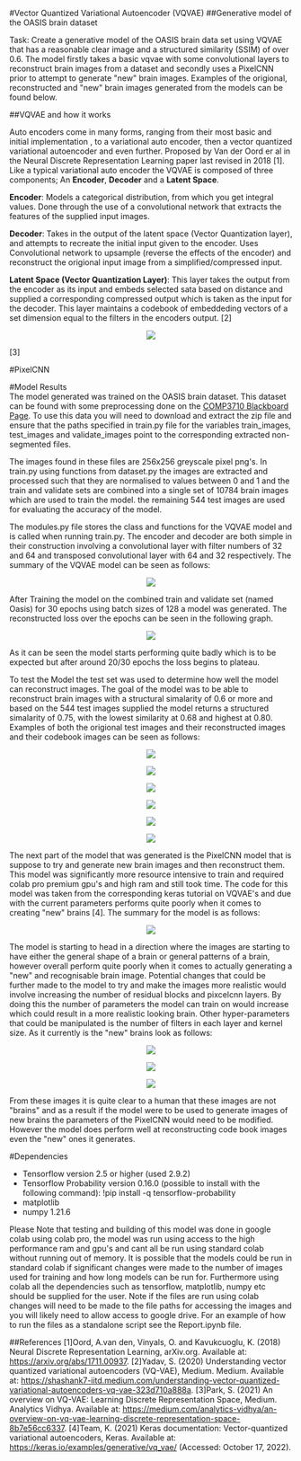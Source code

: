 #Vector Quantized Variational Autoencoder (VQVAE)
##Generative model of the OASIS brain dataset
</br>

Task: Create a generative model of the OASIS brain data set using VQVAE that has a reasonable clear image and a structured similarity (SSIM) of over 0.6. The model firstly  takes a basic vqvae with some convolutional layers to reconstruct brain images from a dataset and secondly uses a PixelCNN prior to attempt to generate "new" brain images. 
Examples of the origional, reconstructed and "new" brain images generated from the models can be found below.

##VQVAE and how it works
</br>

Auto encoders come in many forms, ranging from their most basic and initial implementation , to a variational auto encoder, then a vector quantized variational autoencoder and even further. Proposed by Van der Oord er al in the Neural Discrete Representation Learning paper last revised in 2018 [1]. Like a typical variational auto encoder the VQVAE is composed of three components; An **Encoder**, **Decoder** and a **Latent Space**. 

**Encoder**: Models a categorical distribution, from which you get integral values. Done through the use of a convolutional network that extracts the features of the supplied input images. 

**Decoder**: Takes in the output of the latent space (Vector Quantization layer), and attempts to recreate the initial input given to the encoder. Uses Convolutional network to upsample (reverse the effects of the encoder) and reconstruct the origional input image from a simplified/compressed input.

**Latent Space (Vector Quantization Layer)**: This layer takes the output from the encoder as its input and embeds selected sata based on distance and supplied a corresponding compressed output which is taken as the input for the decoder. This layer maintains a codebook of embeddeding vectors of a set dimension equal to the filters in the encoders output. 
[2]
<p align="center">
<img src=".img\1_miNfFc9qT5PrS7ectJa_kw.png">
</p>
[3]

#PixelCNN
</br>

#Model Results
</br>
The model generated was trained on the OASIS brain dataset. This dataset can be found with some preprocessing done on the [COMP3710 Blackboard Page](https://cloudstor.aarnet.edu.au/plus/s/tByzSZzvvVh0hZA). To use this data you will need to download and extract the zip file and ensure that the paths specified in train.py file for the variables train_images, test_images and validate_images point to the corresponding extracted non-segmented files. 

The images found in these files are 256x256 greyscale pixel png's. In train.py using functions from dataset.py the images are extracted and processed such that they are normalised to values between 0 and 1 and the train and validate sets are combined into a single set of 10784 brain images which are used to train the model. the remaining 544 test images are used for evaluating the accuracy of the model.

The modules.py file stores the class and functions for the VQVAE model and is called when running train.py. The encoder and decoder are both simple in their construction involving a convolutional layer with filter numbers of 32 and 64 and transposed convolutional layer with 64 and 32 respectively. The summary of the VQVAE model can be seen as follows:
<p align="center">
<img src=".img\vqvae.png">
</p>

After Training the model on the combined train and validate set (named Oasis) for 30 epochs using batch sizes of 128 a model was generated. The reconstructed loss over the epochs can be seen in the following graph.
<p align="center">
<img src=".img\Reconstruction Loss.png">
</p>
As it can be seen the model starts performing quite badly which is to be expected but after around 20/30 epochs the loss begins to plateau.

To test the Model the test set was used to determine how well the model can reconstruct images. The goal of the model was to be able to reconstruct brain images with a structural simalarity of 0.6 or more and based on the 544 test images supplied the model returns a structured simalarity of 0.75, with the lowest similarity at 0.68 and highest at 0.80. Examples  of both the origional test images and their reconstructed images and their codebook images can be seen as follows:
<p align="center">
<img src=".img\1.png">
</p>
<p align="center">
<img src=".img\2.png">
</p>
<p align="center">
<img src=".img\3.png">
</p>
<p align="center">
<img src=".img\c1.png">
</p>
<p align="center">
<img src=".img\c2.png">
</p>
<p align="center">
<img src=".img\c3.png">
</p>


The next part of the model that was generated is the PixelCNN model that is suppose to try and generate new brain images and then reconstruct them. This model was significantly more resource intensive to train and required colab pro premium gpu's and high ram and still took time. The code for this model was taken from the corresponding keras tutorial on VQVAE's and due with the current parameters performs quite poorly when it comes to creating "new" brains [4]. The summary for the model is as follows:
<p align="center">
<img src=".img\pixel.png">
</p>
The model is starting to head in a direction where the images are starting to have either the general shape of a brain or general patterns of a brain, however overall perform quite poorly when it comes to actually generating a "new" and recognisable brain image. Potential changes that could be further made to the model to try and make the images more realistic would involve increasing the number of residual blocks and pixcelcnn layers. By doing this the number of parameters the model can train on would increase which could result in a more realistic looking brain. Other hyper-parameters that could be manipulated is the number of filters in each layer and kernel size. As it currently is the "new" brains look as follows:
<p align="center">
<img src=".img\g1.png">
</p>
<p align="center">
<img src=".img\g2.png">
</p>
<p align="center">
<img src=".img\g3.png">
</p>

From these images it is quite clear to a human that these images are not "brains" and as a result if the model were to be used to generate images of new brains the parameters of the PixelCNN would need to be modified. However the model does perform well at reconstructing code book images even the "new" ones it generates. 

#Dependencies
</br>
 - Tensorflow version 2.5 or higher (used 2.9.2)
 - Tensorflow Probability version 0.16.0 (possible to install with the following command):
!pip install -q tensorflow-probability
 - matplotlib
 - numpy 1.21.6

Please Note that testing and building of this model was done in google colab using colab pro, the model was run using access to the high performance ram and gpu's and cant all be run using standard colab without running out of memory. It is possible that the models could be run in standard colab if significant changes were made to the number of images used for training and how long models can be run for. Furthermore using colab all the dependencies such as tensorflow, matplotlib, numpy etc should be supplied for the user. 
Note if the files are run using colab changes will need to be made to the file paths for accessing the images and you will likely need to allow access to google drive. For an example of how to run the files as a standalone script see the Report.ipynb file.


##References
[1]Oord, A.van den, Vinyals, O. and Kavukcuoglu, K. (2018) Neural Discrete Representation Learning, arXiv.org. Available at: https://arxiv.org/abs/1711.00937. 
[2]Yadav, S. (2020) Understanding vector quantized variational autoencoders (VQ-VAE), Medium. Medium. Available at: https://shashank7-iitd.medium.com/understanding-vector-quantized-variational-autoencoders-vq-vae-323d710a888a. 
[3]Park, S. (2021) An overview on VQ-VAE: Learning Discrete Representation Space, Medium. Analytics Vidhya. Available at: https://medium.com/analytics-vidhya/an-overview-on-vq-vae-learning-discrete-representation-space-8b7e56cc6337. 
[4]Team, K. (2021) Keras documentation: Vector-quantized variational autoencoders, Keras. Available at: https://keras.io/examples/generative/vq_vae/ (Accessed: October 17, 2022). 
